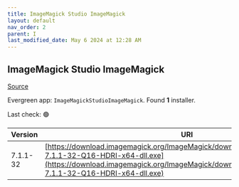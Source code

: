 ```yaml
---
title: ImageMagick Studio ImageMagick
layout: default
nav_order: 2
parent: I
last_modified_date: May 6 2024 at 12:28 AM
---
```


## ImageMagick Studio ImageMagick

[Source](https://imagemagick.org/)

Evergreen app: `ImageMagickStudioImageMagick`. Found **1** installer.

Last check: 🟢

| Version  | URI                                                                                                                                                                                                                  |
| -------- | -------------------------------------------------------------------------------------------------------------------------------------------------------------------------------------------------------------------- |
| 7.1.1-32 | [https://download.imagemagick.org/ImageMagick/download/binaries/ImageMagick-7.1.1-32-Q16-HDRI-x64-dll.exe](https://download.imagemagick.org/ImageMagick/download/binaries/ImageMagick-7.1.1-32-Q16-HDRI-x64-dll.exe) |
